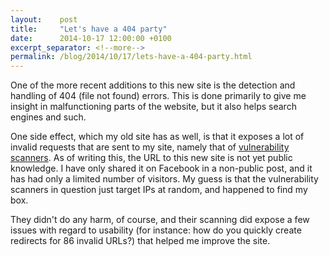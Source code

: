 ```yaml
---
layout:    post
title:     "Let's have a 404 party"
date:      2014-10-17 12:00:00 +0100
excerpt_separator: <!--more-->
permalink: /blog/2014/10/17/lets-have-a-404-party.html
---
```


One of the more recent additions to this new site is the detection and handling of 404 (file not found) errors. This is done primarily to give me insight in malfunctioning parts of the website, but it also helps search engines and such.

One side effect, which my old site has as well, is that it exposes a lot of invalid requests that are sent to my site, namely that of [vulnerability scanners](http://en.wikipedia.org/wiki/Vulnerability_scanner). As of writing this, the URL to this new site is not yet public knowledge. I have only shared it on Facebook in a non-public post, and it has had only a limited number of visitors. My guess is that the vulnerability scanners in question just target IPs at random, and happened to find my box. 

<!--more-->
They didn't do any harm, of course, and their scanning did expose a few issues with regard to usability (for instance: how do you quickly create redirects for 86 invalid URLs?) that helped me improve the site.